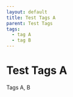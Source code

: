 ```yaml
---
layout: default
title: Test Tags A
parent: Test Tags
tags:
  - tag A
  - tag B
---
```

# Test Tags A

Tags A, B
